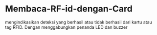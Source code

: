 # Membaca-RF-id-dengan-Card
mengindikasikan deteksi yang berhasil atau tidak berhasil dari kartu atau tag RFID. Dengan menggabungkan penanda LED dan buzzer
